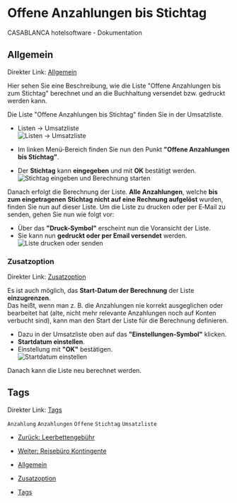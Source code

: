 # Offene Anzahlungen bis Stichtag

CASABLANCA hotelsoftware - Dokumentation

## Allgemein

Direkter Link: [Allgemein](https://docs.casablanca.at/faq/workflow/open_deposits/#allgemein "Direkter Link zu Allgemein")

Hier sehen Sie eine Beschreibung, wie die Liste "Offene Anzahlungen bis zum Stichtag" berechnet und an die Buchhaltung versendet bzw. gedruckt werden kann.

Die Liste "Offene Anzahlungen bis Stichtag" finden Sie in der Umsatzliste.

* Listen -> Umsatzliste  
  ![Listen -> Umsatzliste](https://docs.casablanca.at/assets/images/open_financial_list-585a944d04ba92a5bee33fbc91e84313.png "Listen -> Umsatzliste")

* Im linken Menü-Bereich finden Sie nun den Punkt **"Offene Anzahlungen bis Stichtag"**.
* Der **Stichtag** kann **eingegeben** und mit **OK** bestätigt werden.  
  ![Stichtag eingeben und Berechnung starten](https://docs.casablanca.at/assets/images/define_deadline-e82c999f4daea936b68b17291733de31.png "Stichtag eingeben und Berechnung starten")

Danach erfolgt die Berechnung der Liste. **Alle Anzahlungen**, welche **bis zum eingetragenen Stichtag nicht auf eine Rechnung aufgelöst** wurden, finden Sie nun auf dieser Liste. Um die Liste zu drucken oder per E‑Mail zu senden, gehen Sie nun wie folgt vor:

* Über das **"Druck-Symbol"** erscheint nun die Voransicht der Liste.
* Sie kann nun **gedruckt oder per Email versendet** werden.  
  ![Liste drucken oder senden](https://docs.casablanca.at/assets/images/print_or_send-153d4f4d6429eb2888dda7b05ce55f31.png "Liste drucken oder senden")

### Zusatzoption

Direkter Link: [Zusatzoption](https://docs.casablanca.at/faq/workflow/open_deposits/#zusatzoption "Direkter Link zu Zusatzoption")

Es ist auch möglich, das **Start-Datum der Berechnung** der Liste **einzugrenzen**.  
Das heißt, wenn man z. B. die Anzahlungen nie korrekt ausgeglichen oder bearbeitet hat (alte, nicht mehr relevante Anzahlungen noch auf Konten verbucht sind), kann man den Start der Liste für die Berechnung definieren.

* Dazu in der Umsatzliste oben auf das **"Einstellungen-Symbol"** klicken.
* **Startdatum einstellen**.
* Einstellung mit **"OK"** bestätigen.  
  ![Startdatum einstellen](https://docs.casablanca.at/assets/images/define_startdate-fad51144af7cfb3c1748ea98a4a9ce1a.png "Startdatum einstellen")

Danach kann die Liste neu berechnet werden.

## Tags

Direkter Link: [Tags](https://docs.casablanca.at/faq/workflow/open_deposits/#tags "Direkter Link zu Tags")

`Anzahlung` `Anzahlungen` `Offene` `Stichtag` `Umsatzliste`

* [Zurück: Leerbettengebühr](https://docs.casablanca.at/faq/workflow/empty_bed_fee)
* [Weiter: Reisebüro Kontingente](https://docs.casablanca.at/faq/workflow/travel_agency_contingents)

* [Allgemein](https://docs.casablanca.at/faq/workflow/open_deposits/#allgemein)
* [Zusatzoption](https://docs.casablanca.at/faq/workflow/open_deposits/#zusatzoption)
* [Tags](https://docs.casablanca.at/faq/workflow/open_deposits/#tags)